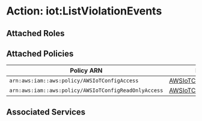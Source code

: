 # Action: iot:ListViolationEvents

## Attached Roles

## Attached Policies

| Policy ARN | Policy Name |
|------------|-------------|
| `arn:aws:iam::aws:policy/AWSIoTConfigAccess` | [AWSIoTConfigAccess](../policies.md#awsiotconfigaccess) |
| `arn:aws:iam::aws:policy/AWSIoTConfigReadOnlyAccess` | [AWSIoTConfigReadOnlyAccess](../policies.md#awsiotconfigreadonlyaccess) |

## Associated Services

